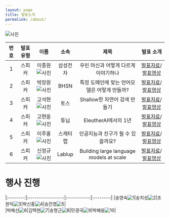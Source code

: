 ```yaml
---
layout: page
title: 발표소개
permalink: /about/
---
```



![사진](pic/a.png)


    

|번호|발표 유형|이름|소속|제목|발표 소개|
|:---:|:-----------------:|:-----------:|:--------:|:--------:|:--------:|
|1|스피커|이종원![사진](pic/jongw.png)|삼성전자|우린 머신과 어떻게 다르게 이야기하나|[발표자료](data/jongwon.pdf)/[발표영상](https://youtu.be/HXIvbnA0SnU)|    
|2|스피커|박장원![사진](pic/pjw.jpg)|BHSN|특정 도메인에 맞는 언어모델은 어떻게 만들까?|[발표자료](data/specific_domain.pdf)/[발표영상](https://youtu.be/N3VDk9pRZuw)|     
|3|스피커|고석현![사진](pic/Ko.png)|토스|Shallow한 자연어 검색 만들기|[발표자료](data/go_v3.pdf)/[발표영상](https://youtu.be/BLO-P5o8mkg)|     
|4|스피커|고현웅![사진](pic/gohw.png)|튜닙|EleutherAI에서의 1년|[발표자료](data/kevinko.pdf)/[발표영상](https://youtu.be/yeAY_7cQj5k)|       
|5|스피커|이주홍![사진](pic/ljhong.png)|스캐터랩|인공지능과 친구가 될 수 있을까요?|[발표자료](data/scatterlab_v2.pdf)/[발표영상](https://youtu.be/QAzpAImIrMI)|   
|6|스피커|신정규![사진](pic/sinjk.jpg)|Lablup|Building large language models at scale|[발표자료](data/JKShin-LLM-v2.pdf)/[발표영상](https://youtu.be/7uKjECYfYJU)|            


    
# 행사 진행



|:--------:|:-----------------:|:-----------:|:--------:|
|송영숙![1](pic/sys.jpg)|송치성![2](pic/chisung.jpg)|조원익![3](pic/jwani.png)|박신홍![4](pic/sinhongpark.jpg)|송진영![5](pic/jiny.png)|    
|박해선![6](pic/hspark.png)|김택현![7](pic/thk.jpg)|송명근![8](pic/songmk.jpg)|민경국![9](pic/mkk.png)|박혜웅![10](pic/hae.png)|                          








